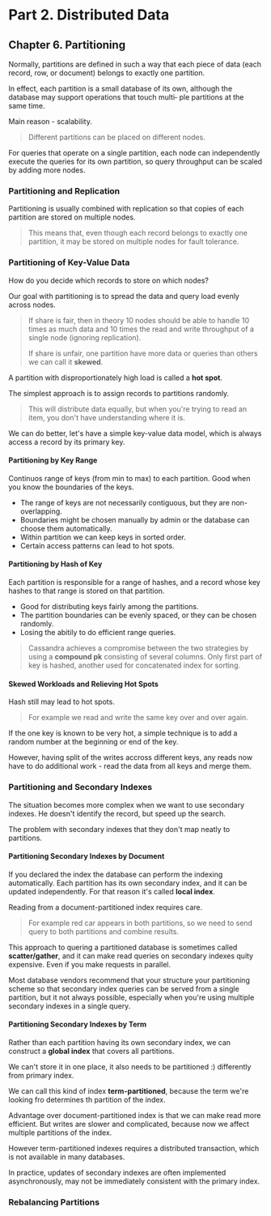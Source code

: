 # Part 2. Distributed Data

## Chapter 6. Partitioning

Normally, partitions are defined in such a way that each piece of data (each record, row, or document) belongs to exactly one partition.

 In effect, each partition is a small database of its own, although the database may support operations that touch multi‐ ple partitions at the same time.

 Main reason - scalability.
 > Different partitions can be placed on different nodes. 

For queries that operate on a single partition, each node can independently execute the queries for its own partition, so query throughput can be scaled by adding more nodes.

### Partitioning and Replication 

Partitioning is usually combined with replication so that copies of each partition are stored 
on multiple nodes.
> This means that, even though each record belongs to exactly one partition, it may be stored on multiple nodes for fault tolerance. 

### Partitioning of Key-Value Data 

How do you decide which records to store on which nodes?

Our goal with partitioning is to spread the data and query load evenly across nodes. 
> If share is fair, then in theory 10 nodes should be able to handle 10 times as much data 
and 10 times the read and write throughput of a single node (ignoring replication).
>
> If share is unfair, one partition have more data or queries than others we can call it 
**skewed**. 

A partition with disproportionately high load is called a **hot spot**. 

The simplest approach is to assign records to partitions randomly.
> This will distribute data equally, but when you're trying to read an item, you 
don't have understanding where it is.

We can do better, let's have a simple key-value data model, which is always access 
a record by its primary key.

#### Partitioning by Key Range 

Continuos range of keys (from min to max) to each partition. Good when you know 
the boundaries of the keys.

- The range of keys are not necessarily contiguous, but they are non-overlapping.
- Boundaries might be chosen manually by admin or the database can choose them automatically. 
- Within partition we can keep keys in sorted order. 
- Certain access patterns can lead to hot spots. 

#### Partitioning by Hash of Key 

Each partition is responsible for a range of hashes, and a record whose key hashes to that range is stored on that partition. 

- Good for distributing keys fairly among the partitions.
- The partition boundaries can be evenly spaced, or they can be chosen randomly.
- Losing the abitily to do efficient range queries.
> Cassandra achieves a compromise between the two strategies by using a **compound pk** consisting
of several columns. Only first part of key is hashed, another used for concatenated index for sorting. 

#### Skewed Workloads and Relieving Hot Spots 

Hash still may lead to hot spots.
> For example we read and write the same key over and over again. 

If the one key is known to be very hot, a simple technique is to add a random number 
at the beginning or end of the key.

However, having split of the writes accross different keys, any reads now have to 
do additional work - read the data from all keys and merge them.

### Partitioning and Secondary Indexes

The situation becomes more complex when we want to use secondary indexes. He doesn't 
identify the record, but speed up the search.

The problem with secondary indexes that they don't map neatly to partitions.

#### Partitioning Secondary Indexes by Document 

If you declared the index the database can perform the indexing automatically. 
Each partition has its own secondary index, and it can be updated independently.
For that reason it's called **local index**.

Reading from a document-partitioned index requires care.
> For example red car appears in both partitions, so we need to send query to both partitions and combine results.

This approach to quering a partitioned database is sometimes called **scatter/gather**, and it can make read 
queries on secondary indexes quity expensive. Even if you make requests in parallel. 

Most database vendors recommend that your structure your partitioning scheme so that secondary 
index queries can be served from a single partition, but it not always possible,
especially when you're using multiple secondary indexes in a single query. 


#### Partitioning Secondary Indexes by Term 

Rather than each partition having its own secondary index, we can 
construct a **global index** that covers all partitions. 

We can't store it in one place, it also needs to be partitioned :) differently from 
primary index.

We can call this kind of index **term-partitioned**, because the term we're looking 
fro determines th partition of the index. 

Advantage over document-partitioned index is that we can make read more efficient.
But writes are slower and complicated, because now we affect multiple partitions of the index. 

However term-partitioned indexes requires a distributed transaction, which is not
available in many databases.

In practice, updates of secondary indexes are often implemented asynchronously, 
may not be immediately consistent with the primary index.

### Rebalancing Partitions 


